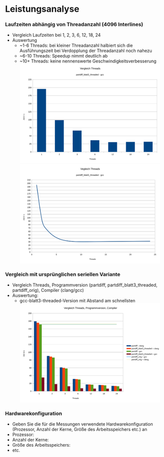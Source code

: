 # Leistungsanalyse
### Laufzeiten abhängig von Threadanzahl (4096 Interlines)
- Vergleich Laufzeiten bei 1, 2, 3, 6, 12, 18, 24
- Auswertung
  + ~1-6 Threads: bei kleiner Threadanzahl halbiert sich die Ausführungszeit bei Verdopplung der Threadanzahl noch nahezu
  + ~6-10 Threads: Speedup nimmt deutlich ab
  + ~10+ Threads: keine nennenswerte Geschwindigkeitsverbesserung
  ![Laufzeiten 1](pdf_attachment/bench1_bar.svg)
  ![Laufzeiten 2](pdf_attachment/bench1_scatter.svg)
### Vergleich mit ursprünglichen seriellen Variante
- Vergleich Threads, Programmversion (partdiff, partdiff_blatt3_threaded, partdiff_orig), Compiler (clang/gcc)
- Auswertung:
  + gcc-blatt3-threaded-Version mit Abstand am schnellsten
  ![Vergleich](pdf_attachment/bench0.svg)
### Hardwarekonfiguration
- Geben Sie die für die Messungen verwendete Hardwarekonfiguration (Prozessor, Anzahl der Kerne, Größe des Arbeitsspeichers etc.) an
- Prozessor: <TODO>
- Anzahl der Kerne: <TODO>
- Größe des Arbeitsspeichers: <TODO>
- etc. <TODO>
